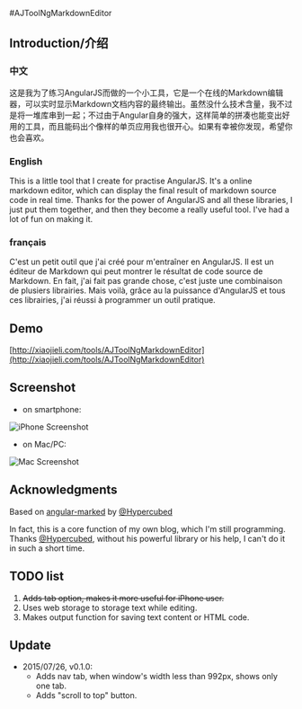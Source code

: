 #AJToolNgMarkdownEditor



## Introduction/介绍

### 中文
这是我为了练习AngularJS而做的一个小工具，它是一个在线的Markdown编辑器，可以实时显示Markdown文档内容的最终输出。虽然没什么技术含量，我不过是将一堆库串到一起；不过由于Angular自身的强大，这样简单的拼凑也能变出好用的工具，而且能码出个像样的单页应用我也很开心。如果有幸被你发现，希望你也会喜欢。

### English
This is a little tool that I create for practise AngularJS. It's a online markdown editor, which can display the final result of markdown source code in real time. Thanks for the power of AngularJS and all these libraries, I just put them together, and then they become a really useful tool. I've had a lot of fun on making it.

### français
C'est un petit outil que j'ai créé pour m'entraîner en AngularJS. Il est un éditeur de Markdown qui peut montrer le résultat de code source de Markdown. En fait, j'ai fait pas grande chose, c'est juste une combinaison de plusiers librairies. Mais voilà, grâce au la puissance d'AngularJS et tous ces librairies, j'ai réussi à programmer un outil pratique.

## Demo
[http://xiaojieli.com/tools/AJToolNgMarkdownEditor](http://xiaojieli.com/tools/AJToolNgMarkdownEditor)

## Screenshot

* on smartphone:  

![iPhone Screenshot](http://i.imgur.com/v4bHYGn.png)

* on Mac/PC:  

![Mac Screenshot](http://i.imgur.com/JXUjl5y.png)

## Acknowledgments
Based on [angular-marked](https://github.com/Hypercubed/angular-marked) by [@Hypercubed](https://github.com/Hypercubed)

In fact, this is a core function of my own blog, which I'm still programming. Thanks [@Hypercubed](https://github.com/Hypercubed), without his powerful library or his help, I can't do it in such a short time.

## TODO list
1. ~~Adds tab option, makes it more useful for iPhone user.~~
2. Uses web storage to storage text while editing.
3. Makes output function for saving text content or HTML code.

## Update
* 2015/07/26, v0.1.0: 
	* Adds nav tab, when window's width less than 992px, shows only one tab.
	* Adds "scroll to top" button. 


